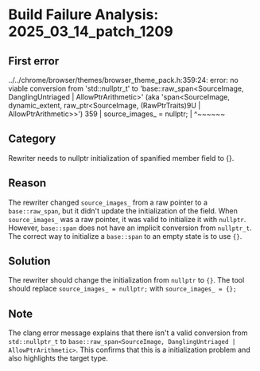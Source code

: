 # Build Failure Analysis: 2025_03_14_patch_1209

## First error

../../chrome/browser/themes/browser_theme_pack.h:359:24: error: no viable conversion from 'std::nullptr_t' to 'base::raw_span<SourceImage, DanglingUntriaged | AllowPtrArithmetic>' (aka 'span<SourceImage, dynamic_extent, raw_ptr<SourceImage, (RawPtrTraits)9U | AllowPtrArithmetic>>')
  359 |       source_images_ = nullptr;
      |                        ^~~~~~~

## Category
Rewriter needs to nullptr initialization of spanified member field to {}.

## Reason
The rewriter changed `source_images_` from a raw pointer to a `base::raw_span`, but it didn't update the initialization of the field. When `source_images_` was a raw pointer, it was valid to initialize it with `nullptr`. However, `base::span` does not have an implicit conversion from `nullptr_t`. The correct way to initialize a `base::span` to an empty state is to use `{}`.

## Solution
The rewriter should change the initialization from `nullptr` to `{}`. The tool should replace `source_images_ = nullptr;` with `source_images_ = {};`

## Note
The clang error message explains that there isn't a valid conversion from `std::nullptr_t` to `base::raw_span<SourceImage, DanglingUntriaged | AllowPtrArithmetic>`. This confirms that this is a initialization problem and also highlights the target type.